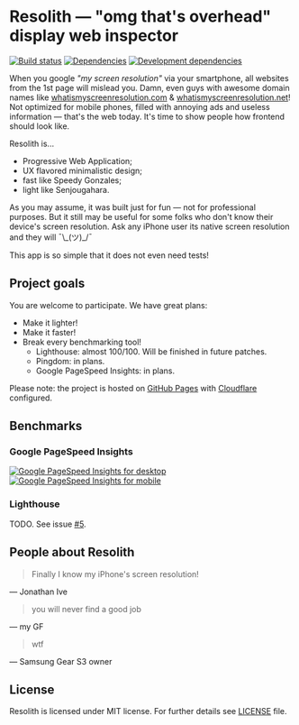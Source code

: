 # Resolith &mdash; "omg that's overhead" display web inspector

[![Build status](https://api.travis-ci.org/ssimplix/resolith.svg)](https://travis-ci.org/ssimplix/resolith) [![Dependencies](https://david-dm.org/ssimplix/resolith.svg)](https://david-dm.org/ssimplix/resolith) [![Development dependencies](https://david-dm.org/ssimplix/resolith/dev-status.svg)](https://david-dm.org/ssimplix/resolith?type=dev)

When you google *"my screen resolution"* via your smartphone, all websites from the 1st page will mislead you. Damn, even guys with awesome domain names like [whatismyscreenresolution.com](https://www.whatismyscreenresolution.com) & [whatismyscreenresolution.net](http://whatismyscreenresolution.net)! Not optimized for mobile phones, filled with annoying ads and useless information &mdash; that's the web today. It's time to show people how frontend should look like.

Resolith is...

* Progressive Web Application;
* UX flavored minimalistic design;
* fast like Speedy Gonzales;
* light like Senjougahara.

As you may assume, it was built just for fun &mdash; not for professional purposes. But it still may be useful for some folks who don't know their device's screen resolution. Ask any iPhone user its native screen resolution and they will ¯\\\_(ツ)_/¯

This app is so simple that it does not even need tests!

## Project goals

You are welcome to participate. We have great plans:

* Make it lighter!
* Make it faster!
* Break every benchmarking tool!
  * Lighthouse: almost 100/100. Will be finished in future patches.
  * Pingdom: in plans.
  * Google PageSpeed Insights: in plans.

Please note: the project is hosted on [GitHub Pages](https://pages.github.com) with [Cloudflare](https://www.cloudflare.com/) configured.

## Benchmarks

### Google PageSpeed Insights

[![Google PageSpeed Insights for desktop](https://pagespeed-badges.herokuapp.com/?url=https://reso.lith.pw&showStratLabel=true&strat=desktop)](https://developers.google.com/speed/pagespeed/insights/?url=https://reso.lith.pw) [![Google PageSpeed Insights for mobile](https://pagespeed-badges.herokuapp.com/?url=https://reso.lith.pw&showStratLabel=true&strat=mobile)](https://developers.google.com/speed/pagespeed/insights/?url=https://reso.lith.pw&tab=mobile)

### Lighthouse

TODO. See issue [#5](https://github.com/ssimplix/resolith/issues/5).

## People about Resolith

> Finally I know my iPhone's screen resolution!

&mdash; Jonathan Ive

> you will never find a good job

&mdash; my GF

> wtf

&mdash; Samsung Gear S3 owner

## License

Resolith is licensed under MIT license. For further details see [LICENSE](LICENSE) file.
